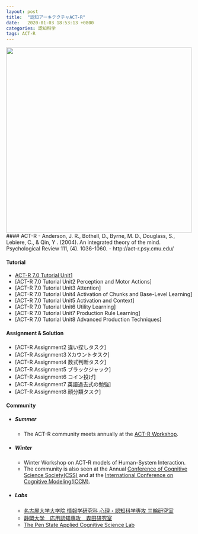 ```yaml
---
layout: post
title:  "認知アーキテクチャACT-R"
date:   2020-01-03 18:53:13 +0800
categories: 認知科学
tags: ACT-R
---
```

<!-- <img src="{{site.baseurl}}/assets/figs/post-01-03/pic1.jpeg" width="500px"> -->
<img src="{{site.baseurl}}/assets/figs/post-20-01-03/banner.png" width="500px">
#### ACT-R
  - Anderson, J. R., Bothell, D., Byrne, M. D., Douglass, S., Lebiere, C., & Qin, Y . (2004). An integrated theory of the mind. Psychological Review 111, (4). 1036-1060.
  - http://act-r.psy.cmu.edu/

#### Tutorial
  - [ACT-R 7.0 Tutorial Unit1](https://huxianyin.github.io/blog/2020/03/03/tutorialUnit1)
  - [ACT-R 7.0 Tutorial Unit2 Perception and Motor Actions]
  - [ACT-R 7.0 Tutorial Unit3 Attention]
  - [ACT-R 7.0 Tutorial Unit4 Activation of Chunks and Base-Level Learning]
  - [ACT-R 7.0 Tutorial Unit5 Activation and Context]
  - [ACT-R 7.0 Tutorial Unit6 Utility Learning]
  - [ACT-R 7.0 Tutorial Unit7 Production Rule Learning]
  - [ACT-R 7.0 Tutorial Unit8 Advanced Production Techniques]


#### Assignment & Solution
- [ACT-R Assignment2 違い探しタスク]
- [ACT-R Assignment3 Xカウントタスク]
- [ACT-R Assignment4 数式判断タスク]
- [ACT-R Assignment5 ブラックジャック]
- [ACT-R Assignment6 コイン投げ]
- [ACT-R Assignment7 英語過去式の勉強]
- [ACT-R Assignment8 顔分類タスク]


#### Community
 - ##### Summer
   - The ACT-R community meets annually at the [ACT-R Workshop](http://act-r.psy.cmu.edu/workshops/).

 - ##### Winter
   - Winter Workshop on ACT-R models of Human-System Interaction.
   - The community is also seen at the Annual [Conference of Cognitive Science Society(CSS)](https://cognitivesciencesociety.org/) and at the [International Conference on Cognitive Modeling(ICCM)](http://iccm-conference.org/).

 - ##### Labs
   - [名古屋大学大学院 情報学研究科 心理・認知科学専攻 三輪研究室](http://miwalab.cog.human.nagoya-u.ac.jp/)
   - [静岡大学　応用認知専攻　森田研究室](https://acml-shizuppi.net/en/)
   - [The Pen State Applied Cognitive Science Lab](http://acs.ist.psu.edu/wp/)
